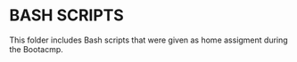 # BASH SCRIPTS
This folder includes Bash scripts that were given as home assigment during the Bootacmp.
